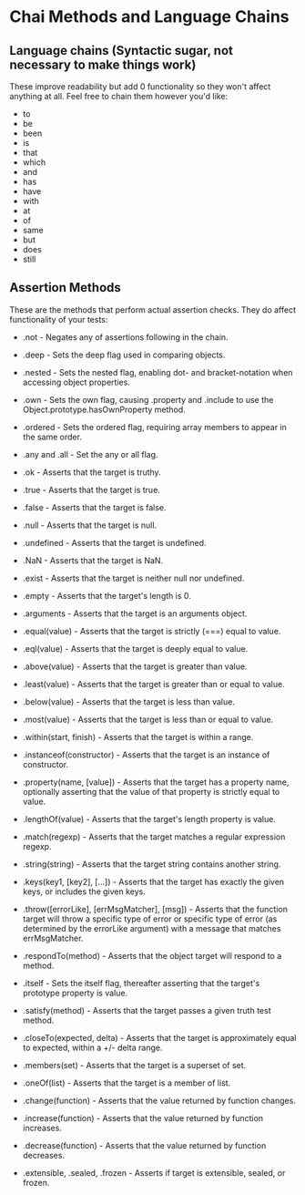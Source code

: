 # Chai Methods and Language Chains

## Language chains (Syntactic sugar, not necessary to make things work)

These improve readability but add 0 functionality so they won't affect anything at all. Feel free to chain them however you'd like:

- to
- be
- been
- is
- that
- which
- and
- has
- have
- with
- at
- of
- same
- but
- does
- still

## Assertion Methods

These are the methods that perform actual assertion checks. They do affect functionality of your tests:

- .not - Negates any of assertions following in the chain.

- .deep - Sets the deep flag used in comparing objects.
- .nested - Sets the nested flag, enabling dot- and bracket-notation when accessing object properties.
- .own - Sets the own flag, causing .property and .include to use the Object.prototype.hasOwnProperty method.
- .ordered - Sets the ordered flag, requiring array members to appear in the same order.
- .any and .all - Set the any or all flag.
- .ok - Asserts that the target is truthy.
- .true - Asserts that the target is true.
- .false - Asserts that the target is false.
- .null - Asserts that the target is null.
- .undefined - Asserts that the target is undefined.
- .NaN - Asserts that the target is NaN.
- .exist - Asserts that the target is neither null nor undefined.
- .empty - Asserts that the target's length is 0.
- .arguments - Asserts that the target is an arguments object.
- .equal(value) - Asserts that the target is strictly (===) equal to value.
- .eql(value) - Asserts that the target is deeply equal to value.
- .above(value) - Asserts that the target is greater than value.
- .least(value) - Asserts that the target is greater than or equal to value.
- .below(value) - Asserts that the target is less than value.
- .most(value) - Asserts that the target is less than or equal to value.
- .within(start, finish) - Asserts that the target is within a range.
- .instanceof(constructor) - Asserts that the target is an instance of constructor.
- .property(name, [value]) - Asserts that the target has a property name, optionally asserting that the value of that property is strictly equal to value.
- .lengthOf(value) - Asserts that the target's length property is value.
- .match(regexp) - Asserts that the target matches a regular expression regexp.
- .string(string) - Asserts that the target string contains another string.
- .keys(key1, [key2], [...]) - Asserts that the target has exactly the given keys, or includes the given keys.
- .throw([errorLike], [errMsgMatcher], [msg]) - Asserts that the function target will throw a specific type of error or specific type of error (as determined by the errorLike argument) with a message that matches errMsgMatcher.
- .respondTo(method) - Asserts that the object target will respond to a method.
- .itself - Sets the itself flag, thereafter asserting that the target's prototype property is value.
- .satisfy(method) - Asserts that the target passes a given truth test method.
- .closeTo(expected, delta) - Asserts that the target is approximately equal to expected, within a +/- delta range.
- .members(set) - Asserts that the target is a superset of set.
- .oneOf(list) - Asserts that the target is a member of list.
- .change(function) - Asserts that the value returned by function changes.
- .increase(function) - Asserts that the value returned by function increases.
- .decrease(function) - Asserts that the value returned by function decreases.
- .extensible, .sealed, .frozen - Asserts if target is extensible, sealed, or frozen.
